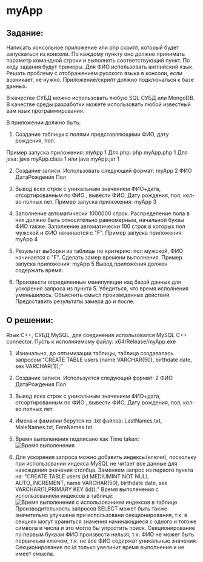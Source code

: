 # myApp
## Задание: 
Написать консольное приложение или php скрипт, который будет запускаться из консоли.
По каждому пункту оно должно принимать параметр командной строки и выполнять соответствующий пункт.
По ходу задания будут примеры. Для ФИО использовать английский язык. Решать проблему с отображением русского языка в консоли, если возникает, не нужно.
Приложение/скрипт должно подключаться к базе данных.

В качестве СУБД можно использовать любую SQL СУБД или MongoDB.
В качестве среды разработки можете использовать любой известный вам язык программирования.

В приложении должно быть:
1. Создание таблицы с полями представляющими ФИО, дату рождения, пол.

Пример запуска приложения:
myApp 1
Для php:
php myApp.php 1
Для java:
java myApp.class 1
или
java myApp.jar 1

2. Создание записи. Использовать следующий формат:
myApp 2 ФИО ДатаРождения Пол

3. Вывод всех строк с уникальным значением ФИО+дата, отсортированным по ФИО , вывести ФИО, Дату рождения, пол, кол-во полных лет.
Пример запуска приложения:
myApp 3

4. Заполнение автоматически 1000000 строк. Распределение пола в них должно быть относительно равномерным, начальной буквы ФИО также. Заполнение автоматически 100 строк в которых пол мужской и ФИО начинается с "F".
Пример запуска приложения:
myApp 4

5. Результат выборки из таблицы по критерию: пол мужской, ФИО начинается с "F". Сделать замер времени выполнения.
Пример запуска приложения:
myApp 5
Вывод приложения должен содержать время.

6. Произвести определенные манипуляции над базой данных для ускорения запроса из пункта 5. Убедиться, что время исполнения уменьшилось. Объяснить смысл произведенных действий. Предоставить результаты замера до и после.

## О решении:
Язык C++, СУБД MySQL, для соединения использовался MySQL C++ connector.
Пусть к исполняемому файлу: x64/Release/myApp.exe
1. Изначально, до оптимизации таблицы, таблица создавалась запросом "CREATE TABLE users (name VARCHAR(50), birthdate date, sex VARCHAR(1));"

2. Создание записи. Используется следующий формат: 2 ФИО ДатаРождения Пол
   
4. Вывод всех строк с уникальным значением ФИО+дата, отсортированным по ФИО , вывести ФИО, Дату рождения, пол, кол-во полных лет.

5. Имена и фамилии берутся из .txt файлов: LastNames.txt, MaleNames.txt, FemNames.txt.
   
6. Время выполенения подписано как Time taken:
   <image src="Screenshot_26.png" alt="Время выполенения">

7. Для ускорения запроса можно добавить индексы(ключи), поскольку при использовании индекса MySQL не читает все данные для нахождения значения столбца.
   Заменяем запрос из первого пункта на: "CREATE TABLE users (id MEDIUMINT NOT NULL AUTO_INCREMENT, name VARCHAR(50), birthdate date, sex VARCHAR(1),PRIMARY KEY (id));"
   Время выполенения c использованием индексов в таблице:
   <image src="Screenshot_29.png" alt="Время выполенения c использованием индексов в таблице">
   Производительность запросов SELECT может быть также значительно улучшена при использовани секционирования, т.к. в секциях могут храниться значения начинающиеся с одного и тогоже символа и числа и это могло бы упростить    поиск. Секционирование по первым буквам ФИО произвести нельзя, т.к. ФИО не может быть первичным ключом, т.к. не все ФИО содержат уникальные значения. Секционирование по id только увеличит время выполнения и не имеет       смысла.
   
